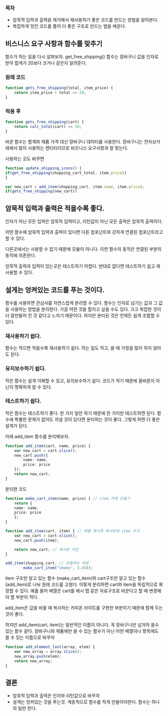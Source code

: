 ### 목차
- 암묵적 입력과 출력을 제거해서 재사용하기 좋은 코드를 만드는 방법을 알아본다.
- 복잡하게 엉킨 코드를 풀어 더 좋은 구조로 만드는 법을 배운다.

## 비스니스 요구 사항과 함수를 맞추기
함수가 하는 일을 다시 살펴보자. get_free_shipping() 함수는 장바구니 값을 인자로 받아 합계가 20보다 크거나 같은지 알려준다.

### 원래 코드
```ts
function gets_free_shipping(total, item_price) {
	return item_price + total >= 20;
}
```

### 적용 후
```ts
function gets_free_shipping(cart) {
	return calc_total(cart) >= 20;
}
```

바꾼 함수는 합계와 제품 가격 대신 장바구니 데이터를 사용한다. 장바구니는 전자상거래에서 많이 사용하는 엔티티이므로 비즈니스 요구사항과 잘 맞는다.

사용하는 곳도 바꾸면
```ts
function update_shipping_icons() {
if(get_free_shipping(shopping_cart_total, item.price))
}
```

```ts
var new_cart = add_item(shopping_cart, item.name, item.price);
if(gets_free_shipping(new_cart))
```


## 암묵적 입력과 출력은 적을수록 좋다.
인자가 아닌 모든 입력은 암묵적 입력이고, 리턴값이 아닌 모든 출력은 암묵적 출력이다.

어떤 함수에 암묵적 입력과 출력이 있다면 다른 컴포넌트와 강하게 연결된 컴포넌트라고 할 수 있다.

다른곳에서는 사용할 수 없기 때문에 모듈이 아니다. 이런 함수의 동작은 연결된 부분의 동작에 의존한다.

암묵적 출력과 입력이 있는곳은 테스트하기 어렵다. 반대로 없다면 테스트하기 쉽고 재사용할 수 있다.

## 설게는 엉켜있는 코드를 푸는 것이다.
함수를 사용하면 관심사를 자연스럽게 분리할 수 있다. 함수는 인자로 넘기는 값과 그 값을 사용하는 방법을 분리한다. 가끔 어떤 것을 합치고 싶을 수도 있다. 크고 복잡한 것이 더 잘만들어 진 것 같다고 느끼기 때문이다. 하지만 분리된 것은 언제든 쉽게 조합할 수 있다.

### 재사용하기 쉽다.
함수는 작으면 작을수록 재사용하기 쉽다. 하는 일도 적고, 쓸 때 가정을 많이 하지 않아도 된다.

### 유지보수하기 쉽다.
작은 함수는 쉽게 이해할 수 있고, 유지보수하기 쉽다. 코드가 작기 때문에 올바른지 아닌지 명확하게 알 수 있다.

### 테스트하기 쉽다.
작은 함수는 테스트하기 좋다. 한 가지 일만 하기 때문에 한 가지만 테스트하면 된다.
함수에 특별한 문제가 없어도 꺼낼 것이 있다면 분리하는 것이 좋다. 그렇게 하면 더 좋은 설계가 된다.

아래 add_item 함수를 분리해보자.

```ts
function add_item(cart, name, price) {
	var new_cart = cart.slice();
	new_cart.push({
		name: name,
		price: price
	});
	return new_cart;
}
```

분리한 코드
```ts
function make_cart_item(name, price) { // item 객체 만들기
	return {
	name: name,
	price: price
	};
}

function add_item(cart, item) { // 배열 복사후 복사본에 item 추가
	var new_cart = cart.slice();
	new_cart.push(item);

	return new_cart; // 복사본 리턴
}

add_item(shopping_cart, // 호출하는 부분
		make_cart_item("shoes", 3.45));
```

item 구조만 알고 있는 함수 (make_cart_item)와 cart구조만 알고 있는 함수 (add_item)로 나눠 원래 코드를 고쳤다. 이렇게 분리하면 cart와 item을 독립적으로 확장할 수 있다. 예를 들어 배열은 cart를 해시 맵 같은 자료구조로 바꾼다고 할 때 변경해야 할 부분이 적다.

add_item은 값을 바꿀 때 복사하는 카피온 라이트를 구현한 부분이기 때문에 함께 두는 것이 좋다.

하지만 add_item(cart, item)는 일반적인 이름이 아니다. 꼭 장바구니만 넘겨야 쓸수 있는 함수 같다. 장바구니와 제품에만 쓸 수 있는 함수가 아닌 어떤 배열이나 항목에도 쓸 수 있는 이름으로 바꾸자

```ts
function add_element_last(array, elem) {
	var new_array = array.slice();
	new_array.push(elem);
	return new_array;
}
```

## 결론
- 암묵적 입력과 출력은 인자와 리턴값으로 바꾸자
- 설계는 엉켜있는 것을 푸는것. 계층적으로 함수를 작게 만들어야한다. 함수는 하나의 일만 한다.
